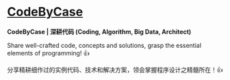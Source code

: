 # [CodeByCase](https://github.com/codebycase/codebycase.github.io)

**CodeByCase \| 深耕代码 (Coding, Algorithm, Big Data, Architect)**

Share well-crafted code, concepts and solutions, grasp the essential elements of programming! :thumbsup:

分享精耕细作过的实例代码、技术和解决方案，领会掌握程序设计之精髓所在！:thumbsup:

